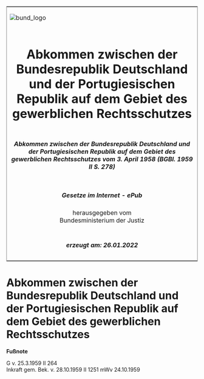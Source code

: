 <span id="DECKBLATT.html"></span>

<table border="0" frame="border" width="100%">

<tr valign="top">

<td align="left">

![bund\_logo](BfJ_2021_Web_de_de.gif)

</td>

<td align="right">

 

</td>

</tr>

<tr align="center" valign="middle">

<td colspan="2">

# Abkommen zwischen der Bundesrepublik Deutschland und der Portugiesischen Republik auf dem Gebiet des gewerblichen Rechtsschutzes

</td>

</tr>

<tr align="center" valign="middle">

<td colspan="2">

##### Abkommen zwischen der Bundesrepublik Deutschland und der Portugiesischen Republik auf dem Gebiet des gewerblichen Rechtsschutzes vom 3. April 1958 (BGBl. 1959 II S. 278)

</td>

</tr>

<tr align="center" valign="middle">

<td colspan="2">

  
  

##### Gesetze im Internet - ePub  
  
herausgegeben vom  
Bundesministerium der Justiz

</td>

</tr>

<tr align="center" valign="bottom">

<td colspan="2">

  
  

##### erzeugt am: 26.01.2022

</td>

</tr>

</table>

<span id="BJNR202780959.html"></span>

# Abkommen zwischen der Bundesrepublik Deutschland und der Portugiesischen Republik auf dem Gebiet des gewerblichen Rechtsschutzes

<div>

  
**Fußnote**

<div class="jnhtml">

<div>

<div class="jurAbsatz">

G v. 25.3.1959 II 264  
Inkraft gem. Bek. v. 28.10.1959 II 1251 mWv 24.10.1959

</div>

</div>

</div>

</div>
